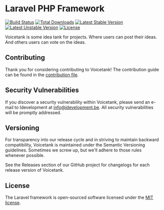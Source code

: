 # Laravel PHP Framework

[![Build Status](https://travis-ci.org/laravel/framework.svg)](https://travis-ci.org/laravel/framework)
[![Total Downloads](https://poser.pugx.org/laravel/framework/d/total.svg)](https://packagist.org/packages/laravel/framework)
[![Latest Stable Version](https://poser.pugx.org/laravel/framework/v/stable.svg)](https://packagist.org/packages/laravel/framework)
[![Latest Unstable Version](https://poser.pugx.org/laravel/framework/v/unstable.svg)](https://packagist.org/packages/laravel/framework)
[![License](https://poser.pugx.org/laravel/framework/license.svg)](https://packagist.org/packages/laravel/framework)

Voicetank is some idea tank for projects. Where users can post their ideas. And others users can vote on the ideas.


## Contributing

Thank you for considering contributing to Voicetank! The contribution guide can be found in the [contribution file](contributing.md).

## Security Vulnerabilities

If you discover a security vulnerability within Voicetank, please send an e-mail to Idevelopment at info@idevelopment.be. All security vulnerabilities will be promptly addressed.

## Versioning 

For transparency into our release cycle and in striving to maintain backward compatibility, Voicetank is maintained under the Semantic Versioning guidelines. 
Sometimes we screw up, but we'll adhere to those rules whenever possible.

See the Releases section of our GitHub project for changelogs for each release version of Voicetank. 

## License

The Laravel framework is open-sourced software licensed under the [MIT license](http://opensource.org/licenses/MIT).
